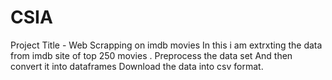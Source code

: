 # CSIA
Project Title -   Web Scrapping on imdb movies
In this i am extrxting the data from imdb site of top 250 movies .
Preprocess the data set 
And then  convert it into dataframes
Download the data into csv format.
